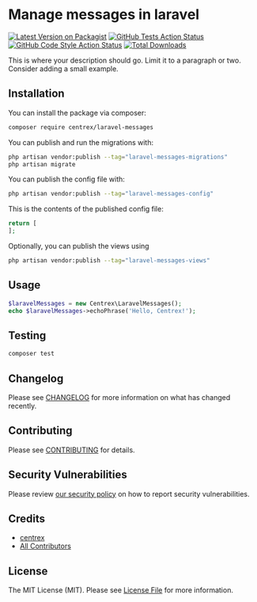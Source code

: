 # Manage messages in laravel

[![Latest Version on Packagist](https://img.shields.io/packagist/v/centrex/laravel-messages.svg?style=flat-square)](https://packagist.org/packages/centrex/laravel-messages)
[![GitHub Tests Action Status](https://img.shields.io/github/actions/workflow/status/centrex/laravel-messages/run-tests.yml?branch=main&label=tests&style=flat-square)](https://github.com/centrex/laravel-messages/actions?query=workflow%3Arun-tests+branch%3Amain)
[![GitHub Code Style Action Status](https://img.shields.io/github/actions/workflow/status/centrex/laravel-messages/fix-php-code-style-issues.yml?branch=main&label=code%20style&style=flat-square)](https://github.com/centrex/laravel-messages/actions?query=workflow%3A"Fix+PHP+code+style+issues"+branch%3Amain)
[![Total Downloads](https://img.shields.io/packagist/dt/centrex/laravel-messages?style=flat-square)](https://packagist.org/packages/centrex/laravel-messages)

This is where your description should go. Limit it to a paragraph or two. Consider adding a small example.

## Installation

You can install the package via composer:

```bash
composer require centrex/laravel-messages
```

You can publish and run the migrations with:

```bash
php artisan vendor:publish --tag="laravel-messages-migrations"
php artisan migrate
```

You can publish the config file with:

```bash
php artisan vendor:publish --tag="laravel-messages-config"
```

This is the contents of the published config file:

```php
return [
];
```

Optionally, you can publish the views using

```bash
php artisan vendor:publish --tag="laravel-messages-views"
```

## Usage

```php
$laravelMessages = new Centrex\LaravelMessages();
echo $laravelMessages->echoPhrase('Hello, Centrex!');
```

## Testing

```bash
composer test
```

## Changelog

Please see [CHANGELOG](CHANGELOG.md) for more information on what has changed recently.

## Contributing

Please see [CONTRIBUTING](CONTRIBUTING.md) for details.

## Security Vulnerabilities

Please review [our security policy](../../security/policy) on how to report security vulnerabilities.

## Credits

- [centrex](https://github.com/centrex)
- [All Contributors](../../contributors)

## License

The MIT License (MIT). Please see [License File](LICENSE.md) for more information.
